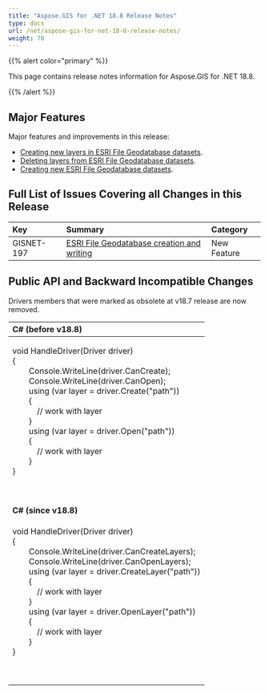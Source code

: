 ```yaml
---
title: "Aspose.GIS for .NET 18.8 Release Notes"
type: docs
url: /net/aspose-gis-for-net-18-8-release-notes/
weight: 70
---
```


{{% alert color="primary" %}} 

This page contains release notes information for Aspose.GIS for .NET 18.8.

{{% /alert %}} 
## **Major Features**
Major features and improvements in this release:

- [Creating new layers in ESRI File Geodatabase datasets](/gis/net/working-with-layers/#workingwithlayers-addlayertofilegdbdataset).
- [Deleting layers from ESRI File Geodatabase datasets](/gis/net/working-with-layers/#workingwithlayers-removelayerfromfilegdbdataset).
- [Creating new ESRI File Geodatabase datasets](/gis/net/working-with-layers/#workingwithlayers-createfilegdbdataset).
## **Full List of Issues Covering all Changes in this Release**

|**Key**|**Summary**|**Category**|
| :- | :- | :- |
|GISNET-197|[ESRI File Geodatabase creation and writing](/gis/net/working-with-layers/#workingwithlayers-workingwithesrifilegeodatabases-filegdb)|New Feature|
## **Public API and Backward Incompatible Changes**
Drivers members that were marked as obsolete at v18.7 release are now removed.



|**C# (before v18.8)**|
| :- |
|<p>void HandleDriver(Driver driver)<br>{<br>`    `Console.WriteLine(driver.CanCreate);<br>`    `Console.WriteLine(driver.CanOpen);<br>`    `using (var layer = driver.Create("path"))<br>`    `{<br>`      `// work with layer<br>`    `}<br>`    `using (var layer = driver.Open("path"))<br>`    `{<br>`      `// work with layer<br>`    `}<br>}</p><p> </p>|
|**C# (since v18.8)**|
|<p>void HandleDriver(Driver driver)<br>{<br>`    `Console.WriteLine(driver.CanCreateLayers);<br>`    `Console.WriteLine(driver.CanOpenLayers);<br>`    `using (var layer = driver.CreateLayer("path"))<br>`    `{<br>`      `// work with layer<br>`    `}<br>`    `using (var layer = driver.OpenLayer("path"))<br>`    `{<br>`      `// work with layer<br>`    `}<br>}</p><p> </p>|

